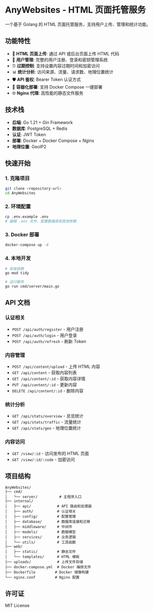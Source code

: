 # AnyWebsites - HTML 页面托管服务

一个基于 Golang 的 HTML 页面托管服务，支持用户上传、管理和统计功能。

## 功能特性

- 🚀 **HTML 页面上传**: 通过 API 或后台页面上传 HTML 代码
- 🔐 **用户管理**: 完整的用户注册、登录和密钥管理系统
- ⏰ **过期控制**: 支持设置内容过期时间和加密访问
- 📊 **统计分析**: 访问来源、流量、请求数、地理位置统计
- 🛡️ **API 鉴权**: Bearer Token 认证方式
- 🐳 **容器化部署**: 支持 Docker Compose 一键部署
- 🌐 **Nginx 代理**: 高性能的静态文件服务

## 技术栈

- **后端**: Go 1.21 + Gin Framework
- **数据库**: PostgreSQL + Redis
- **认证**: JWT Token
- **部署**: Docker + Docker Compose + Nginx
- **地理位置**: GeoIP2

## 快速开始

### 1. 克隆项目

```bash
git clone <repository-url>
cd AnyWebsites
```

### 2. 环境配置

```bash
cp .env.example .env
# 编辑 .env 文件，配置数据库和其他参数
```

### 3. Docker 部署

```bash
docker-compose up -d
```

### 4. 本地开发

```bash
# 安装依赖
go mod tidy

# 运行服务
go run cmd/server/main.go
```

## API 文档

### 认证相关

- `POST /api/auth/register` - 用户注册
- `POST /api/auth/login` - 用户登录
- `POST /api/auth/refresh` - 刷新 Token

### 内容管理

- `POST /api/content/upload` - 上传 HTML 内容
- `GET /api/content` - 获取内容列表
- `GET /api/content/:id` - 获取内容详情
- `PUT /api/content/:id` - 更新内容
- `DELETE /api/content/:id` - 删除内容

### 统计分析

- `GET /api/stats/overview` - 总览统计
- `GET /api/stats/traffic` - 流量统计
- `GET /api/stats/geo` - 地理位置统计

### 内容访问

- `GET /view/:id` - 访问发布的 HTML 页面
- `GET /view/:id/:code` - 加密访问

## 项目结构

```
AnyWebsites/
├── cmd/
│   └── server/          # 主程序入口
├── internal/
│   ├── api/            # API 路由和处理器
│   ├── auth/           # 认证相关
│   ├── config/         # 配置管理
│   ├── database/       # 数据库连接和迁移
│   ├── middleware/     # 中间件
│   ├── models/         # 数据模型
│   ├── services/       # 业务逻辑
│   └── utils/          # 工具函数
├── web/
│   ├── static/         # 静态文件
│   └── templates/      # HTML 模板
├── uploads/            # 上传文件存储
├── docker-compose.yml  # Docker 编排文件
├── Dockerfile         # Docker 镜像构建
└── nginx.conf         # Nginx 配置
```

## 许可证

MIT License
